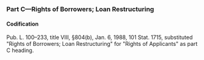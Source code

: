 ### Part C—Rights of Borrowers; Loan Restructuring ###

#### Codification ####

Pub. L. 100–233, title VIII, §804(b), Jan. 6, 1988, 101 Stat. 1715, substituted "Rights of Borrowers; Loan Restructuring" for "Rights of Applicants" as part C heading.